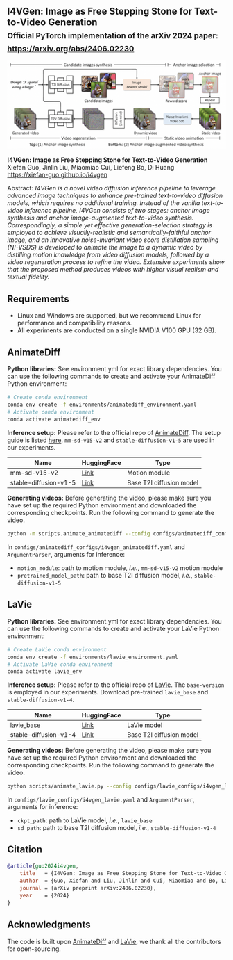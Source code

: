 ## I4VGen: Image as Free Stepping Stone for Text-to-Video Generation<br><sub>Official PyTorch implementation of the arXiv 2024 paper: https://arxiv.org/abs/2406.02230</sub>

![I4VGen](./docs/i4vgen.png)

**I4VGen: Image as Free Stepping Stone for Text-to-Video Generation**<br>
Xiefan Guo, Jinlin Liu, Miaomiao Cui, Liefeng Bo, Di Huang<br>
https://xiefan-guo.github.io/i4vgen<br>

Abstract: *I4VGen is a novel video diffusion inference pipeline to leverage advanced image techniques to enhance pre-trained text-to-video diffusion models, which requires no additional training. Instead of the vanilla text-to-video inference pipeline, I4VGen consists of two stages: anchor image synthesis and anchor image-augmented text-to-video synthesis. Correspondingly, a simple yet effective generation-selection strategy is employed to achieve visually-realistic and semantically-faithful anchor image, and an innovative noise-invariant video score distillation sampling (NI-VSDS) is developed to animate the image to a dynamic video by distilling motion knowledge from video diffusion models, followed by a video regeneration process to refine the video. Extensive experiments show that the proposed method produces videos with higher visual realism and textual fidelity.*

## Requirements

* Linux and Windows are supported, but we recommend Linux for performance and compatibility reasons.
* All experiments are conducted on a single NVIDIA V100 GPU (32 GB).

## AnimateDiff

**Python libraries:** See environment.yml for exact library dependencies. You can use the following commands to create and activate your AnimateDiff Python environment:

```.bash
# Create conda environment
conda env create -f environments/animatediff_environment.yaml
# Activate conda environment
conda activate animatediff_env
```

**Inference setup:** Please refer to the official repo of [AnimateDiff](https://github.com/guoyww/AnimateDiff). The setup guide is listed [here](https://github.com/guoyww/AnimateDiff/blob/main/__assets__/docs/animatediff.md). `mm-sd-v15-v2` and `stable-diffusion-v1-5` are used in our experiments.

| Name                  | HuggingFace                                                   | Type                      |
| --------------------- | ------------------------------------------------------------- | ------------------------- |
| mm-sd-v15-v2          | [Link](https://huggingface.co/guoyww/animatediff)             | Motion module             |
| stable-diffusion-v1-5 | [Link](https://huggingface.co/runwayml/stable-diffusion-v1-5) | Base T2I diffusion model  |

**Generating videos:**  Before generating the video, please make sure you have set up the required Python environment and downloaded the corresponding checkpoints. Run the following command to generate the video.
```.bash
python -m scripts.animate_animatediff --config configs/animatediff_configs/i4vgen_animatediff.yaml
```

In `configs/animatediff_configs/i4vgen_animatediff.yaml` and `ArgumentParser`, arguments for inference:

* `motion_module`: path to motion module, *i.e.*, `mm-sd-v15-v2` motion module
* `pretrained_model_path`: path to base T2I diffusion model, *i.e.*, `stable-diffusion-v1-5`

## LaVie

**Python libraries:** See environment.yml for exact library dependencies. You can use the following commands to create and activate your LaVie Python environment:

```.bash
# Create LaVie conda environment
conda env create -f environments/lavie_environment.yaml
# Activate LaVie conda environment
conda activate lavie_env
```

**Inference setup:** Please refer to the official repo of [LaVie](https://github.com/Vchitect/LaVie). The `base-version` is employed in our experiments. Download pre-trained `lavie_base` and `stable-diffusion-v1-4`.

| Name                  | HuggingFace                                                   | Type                      |
| --------------------- | ------------------------------------------------------------- | ------------------------- |
| lavie_base            | [Link](https://huggingface.co/Vchitect/LaVie)                 | LaVie model               |
| stable-diffusion-v1-4 | [Link](https://huggingface.co/CompVis/stable-diffusion-v1-4)  | Base T2I diffusion model  |

**Generating videos:**   Before generating the video, please make sure you have set up the required Python environment and downloaded the corresponding checkpoints. Run the following command to generate the video.
```.bash
python scripts/animate_lavie.py --config configs/lavie_configs/i4vgen_lavie.yaml
```

In `configs/lavie_configs/i4vgen_lavie.yaml` and `ArgumentParser`, arguments for inference:

* `ckpt_path`: path to LaVie model, *i.e.*, `lavie_base` 
* `sd_path`: path to base T2I diffusion model, *i.e.*, `stable-diffusion-v1-4`

## Citation

```bibtex
@article{guo2024i4vgen,
    title   = {I4VGen: Image as Free Stepping Stone for Text-to-Video Generation},
    author  = {Guo, Xiefan and Liu, Jinlin and Cui, Miaomiao and Bo, Liefeng and Huang, Di},
    journal = {arXiv preprint arXiv:2406.02230},
    year    = {2024}
}
```

## Acknowledgments

The code is built upon [AnimateDiff](https://github.com/guoyww/AnimateDiff) and [LaVie](https://github.com/Vchitect/LaVie), we thank all the contributors for open-sourcing.